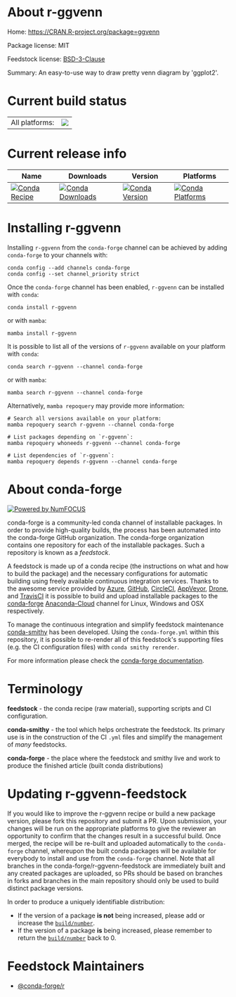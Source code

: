 About r-ggvenn
==============

Home: https://CRAN.R-project.org/package=ggvenn

Package license: MIT

Feedstock license: [BSD-3-Clause](https://github.com/conda-forge/r-ggvenn-feedstock/blob/main/LICENSE.txt)

Summary: An easy-to-use way to draw pretty venn diagram by 'ggplot2'.

Current build status
====================


<table><tr><td>All platforms:</td>
    <td>
      <a href="https://dev.azure.com/conda-forge/feedstock-builds/_build/latest?definitionId=17891&branchName=main">
        <img src="https://dev.azure.com/conda-forge/feedstock-builds/_apis/build/status/r-ggvenn-feedstock?branchName=main">
      </a>
    </td>
  </tr>
</table>

Current release info
====================

| Name | Downloads | Version | Platforms |
| --- | --- | --- | --- |
| [![Conda Recipe](https://img.shields.io/badge/recipe-r--ggvenn-green.svg)](https://anaconda.org/conda-forge/r-ggvenn) | [![Conda Downloads](https://img.shields.io/conda/dn/conda-forge/r-ggvenn.svg)](https://anaconda.org/conda-forge/r-ggvenn) | [![Conda Version](https://img.shields.io/conda/vn/conda-forge/r-ggvenn.svg)](https://anaconda.org/conda-forge/r-ggvenn) | [![Conda Platforms](https://img.shields.io/conda/pn/conda-forge/r-ggvenn.svg)](https://anaconda.org/conda-forge/r-ggvenn) |

Installing r-ggvenn
===================

Installing `r-ggvenn` from the `conda-forge` channel can be achieved by adding `conda-forge` to your channels with:

```
conda config --add channels conda-forge
conda config --set channel_priority strict
```

Once the `conda-forge` channel has been enabled, `r-ggvenn` can be installed with `conda`:

```
conda install r-ggvenn
```

or with `mamba`:

```
mamba install r-ggvenn
```

It is possible to list all of the versions of `r-ggvenn` available on your platform with `conda`:

```
conda search r-ggvenn --channel conda-forge
```

or with `mamba`:

```
mamba search r-ggvenn --channel conda-forge
```

Alternatively, `mamba repoquery` may provide more information:

```
# Search all versions available on your platform:
mamba repoquery search r-ggvenn --channel conda-forge

# List packages depending on `r-ggvenn`:
mamba repoquery whoneeds r-ggvenn --channel conda-forge

# List dependencies of `r-ggvenn`:
mamba repoquery depends r-ggvenn --channel conda-forge
```


About conda-forge
=================

[![Powered by
NumFOCUS](https://img.shields.io/badge/powered%20by-NumFOCUS-orange.svg?style=flat&colorA=E1523D&colorB=007D8A)](https://numfocus.org)

conda-forge is a community-led conda channel of installable packages.
In order to provide high-quality builds, the process has been automated into the
conda-forge GitHub organization. The conda-forge organization contains one repository
for each of the installable packages. Such a repository is known as a *feedstock*.

A feedstock is made up of a conda recipe (the instructions on what and how to build
the package) and the necessary configurations for automatic building using freely
available continuous integration services. Thanks to the awesome service provided by
[Azure](https://azure.microsoft.com/en-us/services/devops/), [GitHub](https://github.com/),
[CircleCI](https://circleci.com/), [AppVeyor](https://www.appveyor.com/),
[Drone](https://cloud.drone.io/welcome), and [TravisCI](https://travis-ci.com/)
it is possible to build and upload installable packages to the
[conda-forge](https://anaconda.org/conda-forge) [Anaconda-Cloud](https://anaconda.org/)
channel for Linux, Windows and OSX respectively.

To manage the continuous integration and simplify feedstock maintenance
[conda-smithy](https://github.com/conda-forge/conda-smithy) has been developed.
Using the ``conda-forge.yml`` within this repository, it is possible to re-render all of
this feedstock's supporting files (e.g. the CI configuration files) with ``conda smithy rerender``.

For more information please check the [conda-forge documentation](https://conda-forge.org/docs/).

Terminology
===========

**feedstock** - the conda recipe (raw material), supporting scripts and CI configuration.

**conda-smithy** - the tool which helps orchestrate the feedstock.
                   Its primary use is in the construction of the CI ``.yml`` files
                   and simplify the management of *many* feedstocks.

**conda-forge** - the place where the feedstock and smithy live and work to
                  produce the finished article (built conda distributions)


Updating r-ggvenn-feedstock
===========================

If you would like to improve the r-ggvenn recipe or build a new
package version, please fork this repository and submit a PR. Upon submission,
your changes will be run on the appropriate platforms to give the reviewer an
opportunity to confirm that the changes result in a successful build. Once
merged, the recipe will be re-built and uploaded automatically to the
`conda-forge` channel, whereupon the built conda packages will be available for
everybody to install and use from the `conda-forge` channel.
Note that all branches in the conda-forge/r-ggvenn-feedstock are
immediately built and any created packages are uploaded, so PRs should be based
on branches in forks and branches in the main repository should only be used to
build distinct package versions.

In order to produce a uniquely identifiable distribution:
 * If the version of a package **is not** being increased, please add or increase
   the [``build/number``](https://docs.conda.io/projects/conda-build/en/latest/resources/define-metadata.html#build-number-and-string).
 * If the version of a package **is** being increased, please remember to return
   the [``build/number``](https://docs.conda.io/projects/conda-build/en/latest/resources/define-metadata.html#build-number-and-string)
   back to 0.

Feedstock Maintainers
=====================

* [@conda-forge/r](https://github.com/conda-forge/r/)

